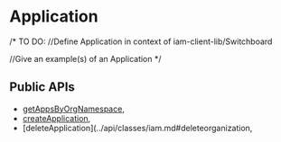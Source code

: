 # Application
/*
TO DO: 
//Define Application in context of iam-client-lib/Switchboard

//Give an example(s) of an Application
*/

## Public APIs
- [getAppsByOrgNamespace](../api/classes/iam.md#createorganization), 
- [createApplication](../api/classes/iam.md#getorghierarchy),
- [deleteApplication](../api/classes/iam.md#deleteorganization,



